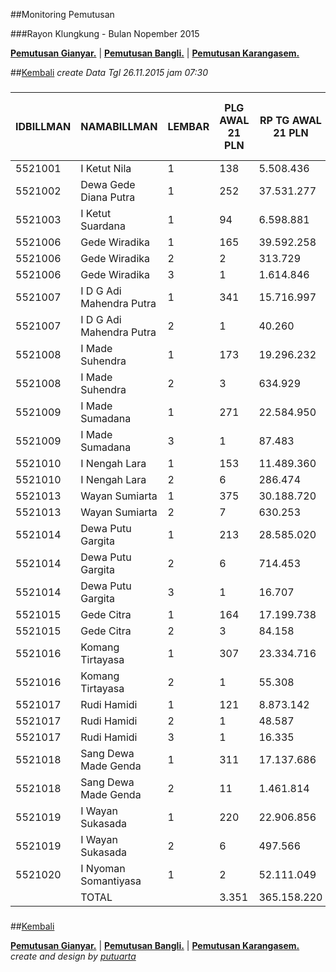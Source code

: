##Monitoring Pemutusan 

###Rayon Klungkung - Bulan Nopember 2015

**[Pemutusan Gianyar.](https://github.com/areabatur/3mm.3atur/blob/master/gianyar112015.markdown )** | 
**[Pemutusan Bangli.](https://github.com/areabatur/3mm.3atur/blob/master/bangli112015.markdown )** | 
**[Pemutusan Karangasem.](https://github.com/areabatur/3mm.3atur/blob/master/karangasem112015.markdown )**

##[Kembali](http://areabatur.github.io/3mm.3atur/)
_create Data Tgl 26.11.2015 jam 07:30_
###
| IDBILLMAN |       NAMABILLMAN        | LEMBAR |  PLG AWAL 21 PLN  |  RP TG AWAL 21 PLN  |  RP BK AWAL 21 PLN  |  TARGET AKHIR PLN  |  % REALISASI  |  SISA RP TG 26 07:30  |  SISA RP BK 26 07:30  |  SISA PLG 26 07:30  |  BELUM  |  DATANGI  |  SEGEL  |     LNS      |  SISA RP TG 25 16:45  |  SISA RP BK 25 16:45  |  SISA PLG 25 16:45  |  BELUM  |  DATANGI  |  SEGEL  |      LNS       |  SISA RP TG 25 01:45  |  SISA RP BK 25 01:45  |  SISA PLG 25 01:45  |  BELUM  |  DATANGI  |  SEGEL  |      LNS       |  |  SISA RP TG 24 0617  |  SISA RP BK  |  TPLG   |  BELUM  |  DATANGI  |  SEGEL  |     LNS      |  SISA RP TG 23 1830  |  SISA RP BK  |  TPLG   |  BELUM  |  DATANGI  |  SEGEL  |
|-----------|--------------------------|--------|-------------------|---------------------|---------------------|--------------------|---------------|-----------------------|-----------------------|---------------------|---------|-----------|---------|--------------|-----------------------|-----------------------|---------------------|---------|-----------|---------|----------------|-----------------------|-----------------------|---------------------|---------|-----------|---------|----------------|--|----------------------|--------------|---------|---------|-----------|---------|--------------|----------------------|--------------|---------|---------|-----------|---------|
|   5521001 | I Ketut Nila             |      1 | 138               |  5.508.436          |  423.000            |  408.025           |  (2,54)       |  1.853.665            |  162.000              |  54                 |  54     |           |         |  0|0         |  1.853.665            |  162.000              |  54                 |  54     |           |         |  1714049|63    |  3.567.714            |  351.000              |  117                |  117    |           |         |  650252|5      |  |  4.217.966           |  373.000     |  122    |  122    |           |         |  0|0         |  4.217.966           |  373.000     |  122    |  122    |           |         |
|   5521002 | Dewa Gede Diana Putra    |      1 | 252               |  37.531.277         |  1.591.343          |  2.780.048         |  (8,67)       |  29.662.996           |  1.196.343            |  173                |  173    |           |         |  0|0         |  29.662.996           |  1.196.343            |  173                |  173    |           |         |  433651|14     |  30.096.647           |  1.238.343            |  187                |  187    |           |         |  1209780|27    |  |  31.306.427          |  1.326.343   |  214    |  214    |           |         |  44138|2     |  31.350.565          |  1.332.343   |  216    |  216    |           |         |
|   5521003 | I Ketut Suardana         |      1 | 94                |  6.598.881          |  296.000            |  488.798           |  (4,47)       |  2.692.348            |  108.000              |  36                 |  36     |           |         |  470015|5    |  3.162.363            |  123.000              |  41                 |  41     |           |         |  185219|7      |  3.347.582            |  144.000              |  48                 |  48     |           |         |  857910|18     |  |  4.205.492           |  205.000     |  66     |  66     |           |         |  1824200|18  |  6.029.692           |  266.000     |  84     |  84     |           |         |
|   5521006 | Gede Wiradika            |      1 | 165               |  39.592.258         |  1.645.573          |  2.932.711         |  (6,31)       |  24.181.003           |  897.353              |  85                 |  85     |           |         |  190491|5    |  24.371.494           |  912.353              |  90                 |  90     |           |         |  980627|10     |  25.352.121           |  946.353              |  100                |  100    |           |         |  5518224|19    |  |  30.870.345          |  1.118.573   |  119    |  119    |           |         |  0|0         |  30.870.345          |  1.118.573   |  119    |  119    |           |         |
|   5521006 | Gede Wiradika            |      2 | 2                 |  313.729            |  24.000             |  23.239            |  (4,84)       |  159.061              |  9.000                |  1                  |  1      |           |         |  0|0         |  159.061              |  9.000                |  1                  |  1      |           |         |  0|0           |  159.061              |  9.000                |  1                  |  1      |           |         |  154668|1      |  |  313.729             |  24.000      |  2      |  2      |           |         |  0|0         |  313.729             |  24.000      |  2      |  2      |           |         |
|   5521006 | Gede Wiradika            |      3 | 1                 |  1.614.846          |  450.000            |  119.616           |  (11,50)      |  1.614.846            |  450.000              |  1                  |  1      |           |         |  0|0         |  1.614.846            |  450.000              |  1                  |  1      |           |         |  0|0           |  1.614.846            |  450.000              |  1                  |  1      |           |         |  0|0           |  |  1.614.846           |  450.000     |  1      |  1      |           |         |  0|0         |  1.614.846           |  450.000     |  1      |  1      |           |         |
|   5521007 | I D G Adi Mahendra Putra |      1 | 341               |  15.716.997         |  1.045.000          |  1.164.203         |  (2,64)       |  5.404.514            |  266.000              |  86                 |  86     |           |         |  0|0         |  5.404.514            |  266.000              |  86                 |  86     |           |         |  1200554|22    |  6.605.068            |  334.000              |  108                |  108    |           |         |  3338107|81    |  |  9.943.175           |  581.000     |  189    |  189    |           |         |  143386|4    |  10.086.561          |  593.000     |  193    |  193    |           |         |
|   5521007 | I D G Adi Mahendra Putra |      2 | 1                 |  40.260             |  9.000              |  2.982             |  2,00         |                       |                       |                     |  -      |           |         |  0|0         |                       |                       |                     |  -      |           |         |  40260|1       |  40.260               |  9.000                |  1                  |  1      |           |         |  0|0           |  |  40.260              |  9.000       |  1      |  1      |           |         |  0|0         |  40.260              |  9.000       |  1      |  1      |           |         |
|   5521008 | I Made Suhendra          |      1 | 173               |  19.296.232         |  677.000            |  1.429.327         |  (1,89)       |  5.232.144            |  248.000              |  48                 |  48     |           |         |  328499|3    |  5.560.643            |  257.000              |  51                 |  51     |           |         |  2107305|25    |  7.667.948            |  338.000              |  76                 |  76     |           |         |  3200811|37    |  |  10.868.759          |  463.000     |  113    |  113    |           |         |  91509|1     |  10.960.268          |  466.000     |  114    |  114    |           |         |
|   5521008 | I Made Suhendra          |      2 | 3                 |  634.929            |  39.000             |  47.031            |  (1,29)       |  154.668              |  15.000               |  1                  |  1      |           |         |  0|0         |  154.668              |  15.000               |  1                  |  1      |           |         |  0|0           |  154.668              |  15.000               |  1                  |  1      |           |         |  480261|2      |  |  634.929             |  39.000      |  3      |  3      |           |         |  0|0         |  634.929             |  39.000      |  3      |  3      |           |         |
|   5521009 | I Made Sumadana          |      1 | 271               |  22.584.950         |  889.000            |  1.672.931         |  (5,62)       |  12.477.099           |  537.000              |  168                |  168    |           |         |  276150|3    |  12.753.249           |  553.000              |  171                |  171    |           |         |  687540|10     |  13.440.789           |  583.000              |  181                |  181    |           |         |  2664381|21    |  |  16.105.170          |  656.000     |  202    |  202    |           |         |  0|0         |  16.105.170          |  656.000     |  202    |  202    |           |         |
|   5521009 | I Made Sumadana          |      3 | 1                 |  87.483             |  18.000             |  6.480             |  (11,50)      |  87.483               |  18.000               |  1                  |  1      |           |         |  0|0         |  87.483               |  18.000               |  1                  |  1      |           |         |  0|0           |  87.483               |  18.000               |  1                  |  1      |           |         |  0|0           |  |  87.483              |  18.000      |  1      |  1      |           |         |  0|0         |  87.483              |  18.000      |  1      |  1      |           |         |
|   5521010 | I Nengah Lara            |      1 | 153               |  11.489.360         |  596.000            |  851.049           |  (3,40)       |  4.591.808            |  267.000              |  67                 |  67     |           |         |  0|0         |  4.591.808            |  267.000              |  67                 |  67     |           |         |  296886|5      |  4.888.694            |  282.000              |  72                 |  72     |           |         |  1771225|10    |  |  6.659.919           |  319.000     |  82     |  82     |           |         |  316914|2    |  6.976.833           |  327.000     |  84     |  84     |           |         |
|   5521010 | I Nengah Lara            |      2 | 6                 |  286.474            |  60.000             |  21.220            |  (10,99)      |  275.584              |  51.000               |  5                  |  5      |           |         |  0|0         |  275.584              |  51.000               |  5                  |  5      |           |         |  0|0           |  275.584              |  51.000               |  5                  |  5      |           |         |  10890|1       |  |  286.474             |  60.000      |  6      |  6      |           |         |  0|0         |  286.474             |  60.000      |  6      |  6      |           |         |
|   5521013 | Wayan Sumiarta           |      1 | 375               |  30.188.720         |  1.327.000          |  2.236.164         |  (4,42)       |  14.072.572           |  614.000              |  163                |  163    |           |         |  274372|6    |  14.346.944           |  634.000              |  169                |  169    |           |         |  4022249|52    |  18.369.193           |  806.000              |  221                |  221    |           |         |  3419954|47    |  |  21.789.147          |  961.000     |  268    |  268    |           |         |  0|0         |  21.789.147          |  961.000     |  268    |  268    |           |         |
|   5521013 | Wayan Sumiarta           |      2 | 7                 |  630.253            |  63.000             |  46.685            |  (3,51)       |  257.000              |  18.000               |  2                  |  2      |           |         |  0|0         |  257.000              |  18.000               |  2                  |  2      |           |         |  160764|3      |  417.764              |  45.000               |  5                  |  5      |           |         |  134014|1      |  |  551.778             |  54.000      |  6      |  6      |           |         |  0|0         |  551.778             |  54.000      |  6      |  6      |           |         |
|   5521014 | Dewa Putu Gargita        |      1 | 213               |  28.585.020         |  895.000            |  2.117.374         |  (3,53)       |  11.494.488           |  314.000              |  85                 |  85     |           |         |  219703|2    |  11.714.191           |  320.000              |  87                 |  87     |           |         |  3324787|21    |  15.038.978           |  399.000              |  108                |  108    |           |         |  4775754|33    |  |  19.814.732          |  576.000     |  141    |  141    |           |         |  0|0         |  19.814.732          |  576.000     |  141    |  141    |           |         |
|   5521014 | Dewa Putu Gargita        |      2 | 6                 |  714.453            |  60.000             |  52.922            |  (1,78)       |  200.299              |  33.000               |  3                  |  3      |           |         |  0|0         |  200.299              |  33.000               |  3                  |  3      |           |         |  130065|1      |  330.364              |  42.000               |  4                  |  4      |           |         |  384089|2      |  |  714.453             |  60.000      |  6      |  6      |           |         |  0|0         |  714.453             |  60.000      |  6      |  6      |           |         |
|   5521014 | Dewa Putu Gargita        |      3 | 1                 |  16.707             |  18.000             |  1.238             |  (11,50)      |  16.707               |  18.000               |  1                  |  1      |           |         |  0|0         |  16.707               |  18.000               |  1                  |  1      |           |         |  0|0           |  16.707               |  18.000               |  1                  |  1      |           |         |  0|0           |  |  16.707              |  18.000      |  1      |  1      |           |         |  0|0         |  16.707              |  18.000      |  1      |  1      |           |         |
|   5521015 | Gede Citra               |      1 | 164               |  17.199.738         |  839.251            |  1.274.033         |  (2,13)       |  4.970.642            |  235.000              |  74                 |  74     |           |         |  294491|3    |  5.265.133            |  246.000              |  77                 |  77     |           |         |  913921|14     |  6.179.054            |  288.000              |  91                 |  91     |           |         |  4863333|15    |  |  11.042.387          |  438.251     |  106    |  106    |           |         |  1238889|1   |  12.281.276          |  448.251     |  107    |  107    |           |         |
|   5521015 | Gede Citra               |      2 | 3                 |  84.158             |  27.000             |  6.234             |  0,25         |  10.890               |  9.000                |  1                  |  1      |           |         |  0|0         |  10.890               |  9.000                |  1                  |  1      |           |         |  0|0           |  10.890               |  9.000                |  1                  |  1      |           |         |  0|0           |  |  10.890              |  9.000       |  1      |  1      |           |         |  0|0         |  10.890              |  9.000       |  1      |  1      |           |         |
|   5521016 | Komang Tirtayasa         |      1 | 307               |  23.334.716         |  1.041.000          |  1.728.469         |  (5,45)       |  12.876.996           |  516.000              |  158                |  158    |           |         |  0|0         |  12.876.996           |  516.000              |  158                |  158    |           |         |  1559858|24    |  14.436.854           |  595.000              |  182                |  182    |           |         |  2812796|38    |  |  17.249.650          |  760.000     |  220    |  220    |           |         |  0|0         |  17.249.650          |  760.000     |  220    |  220    |           |         |
|   5521016 | Komang Tirtayasa         |      2 | 1                 |  55.308             |  9.000              |  4.097             |  (11,50)      |  55.308               |  9.000                |  1                  |  1      |           |         |  0|0         |  55.308               |  9.000                |  1                  |  1      |           |         |  0|0           |  55.308               |  9.000                |  1                  |  1      |           |         |  0|0           |  |  55.308              |  9.000       |  1      |  1      |           |         |  0|0         |  55.308              |  9.000       |  1      |  1      |           |         |
|   5521017 | Rudi Hamidi              |      1 | 121               |  8.873.142          |  384.000            |  657.259           |  (1,44)       |  2.261.011            |  113.000              |  34                 |  34     |           |         |  0|0         |  2.261.011            |  113.000              |  34                 |  34     |           |         |  953429|12     |  3.214.440            |  151.000              |  46                 |  46     |           |         |  1911535|18    |  |  5.125.975           |  207.000     |  64     |  64     |           |         |  0|0         |  5.125.975           |  207.000     |  64     |  64     |           |         |
|   5521017 | Rudi Hamidi              |      2 | 1                 |  48.587             |  9.000              |  3.599             |  (2,54)       |  16.335               |  18.000               |  1                  |  1      |           |         |  0|0         |  16.335               |  18.000               |  1                  |  1      |           |         |  0|0           |  16.335               |  18.000               |  1                  |  1      |           |         |  0|0           |  |  16.335              |  18.000      |  1      |  1      |           |         |  0|0         |  16.335              |  18.000      |  1      |  1      |           |         |
|   5521017 | Rudi Hamidi              |      3 | 1                 |  16.335             |  18.000             |  1.210             |  2,00         |                       |                       |                     |         |           |         |  0|0         |                       |                       |                     |         |           |         |  0|0           |                       |                       |                     |         |           |         |  0|0           |  |                      |              |         |  -      |           |         |  0|0         |                      |              |         |  -      |           |         |
|   5521018 | Sang Dewa Made Genda     |      1 | 311               |  17.137.686         |  985.000            |  1.269.437         |  (4,91)       |  8.144.116            |  473.000              |  148                |  148    |           |         |  634033|11   |  8.778.149            |  508.000              |  159                |  159    |           |         |  1443010|27    |  10.221.159           |  589.000              |  186                |  186    |           |         |  2047509|30    |  |  12.268.668          |  681.000     |  216    |  216    |           |         |  26714|1     |  12.295.382          |  684.000     |  217    |  217    |           |         |
|   5521018 | Sang Dewa Made Genda     |      2 | 11                |  1.461.814          |  126.000            |  108.281           |  (5,00)       |  757.797              |  84.000               |  7                  |  7      |           |         |  0|0         |  757.797              |  84.000               |  7                  |  7      |           |         |  167173|1      |  924.970              |  93.000               |  8                  |  8      |           |         |  47262|1       |  |  972.232             |  102.000     |  9      |  9      |           |         |  0|0         |  972.232             |  102.000     |  9      |  9      |           |         |
|   5521019 | I Wayan Sukasada         |      1 | 220               |  22.906.856         |  742.000            |  1.696.776         |  (5,27)       |  12.312.869           |  378.000              |  109                |  109    |           |         |  20130|1     |  12.332.999           |  381.000              |  110                |  110    |           |         |  1587102|17    |  13.920.101           |  434.000              |  127                |  127    |           |         |  2958418|30    |  |  16.878.519          |  539.000     |  157    |  157    |           |         |  0|0         |  16.878.519          |  539.000     |  157    |  157    |           |         |
|   5521019 | I Wayan Sukasada         |      2 | 6                 |  497.566            |  54.000             |  36.856            |  (2,57)       |  168.362              |  18.000               |  2                  |  2      |           |         |  0|0         |  168.362              |  18.000               |  2                  |  2      |           |         |  236572|3      |  404.934              |  45.000               |  5                  |  5      |           |         |  92632|1       |  |  497.566             |  54.000      |  6      |  6      |           |         |  0|0         |  497.566             |  54.000      |  6      |  6      |           |         |
|   5521020 | I Nyoman Somantiyasa     |      1 | 2                 |  52.111.049         |  1.537.296          |  3.860.013         |  1,29         |  2.757.873            |  100.000              |  1                  |  1      |           |         |  0|0         |  2.757.873            |  100.000              |  1                  |  1      |           |         |  49353176|1    |  52.111.049           |  1.537.296            |  2                  |  2      |           |         |  0|0           |  |  52.111.049          |  1.537.296   |  2      |  2      |           |         |  0|0         |  52.111.049          |  1.537.296   |  2      |  2      |           |         |
|           | TOTAL                    |        |  3.351            |  365.158.220        |  15.897.463         |  27.048.305        |  (3,97)       |  158.760.484          |  7.174.696            |  1.516              |  1.516  |  -        |  -      |  2707884|39  |  161.468.368          |  7.304.696            |  1.555              |  1.555  |  -        |  -      |  71498197|333  |  232.966.565          |  9.846.992            |  1.888              |  1.888  |  -        |  -      |  43303805|438  |  |  276.270.370         |  11.665.463  |  2.326  |  2.326  |  -        |  -      |  3685750|29  |  279.956.120         |  11.768.463  |  2.355  |  2.355  |  -        |  -      |

###

##[Kembali](http://areabatur.github.io/3mm.3atur/)

**[Pemutusan Gianyar.](https://github.com/areabatur/3mm.3atur/blob/master/gianyar112015.markdown )** | 
**[Pemutusan Bangli.](https://github.com/areabatur/3mm.3atur/blob/master/bangli112015.markdown )** | 
**[Pemutusan Karangasem.](https://github.com/areabatur/3mm.3atur/blob/master/karangasem112015.markdown )**
_create and design by [putuarta](mailto:putuarta@gmail.com)_
